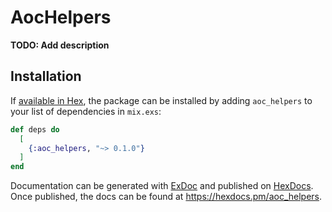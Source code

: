 # AocHelpers

**TODO: Add description**

## Installation

If [available in Hex](https://hex.pm/docs/publish), the package can be installed
by adding `aoc_helpers` to your list of dependencies in `mix.exs`:

```elixir
def deps do
  [
    {:aoc_helpers, "~> 0.1.0"}
  ]
end
```

Documentation can be generated with [ExDoc](https://github.com/elixir-lang/ex_doc)
and published on [HexDocs](https://hexdocs.pm). Once published, the docs can
be found at <https://hexdocs.pm/aoc_helpers>.

